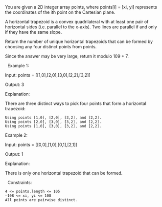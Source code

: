 You are given a 2D integer array points, where points[i] = [xi, yi] represents the coordinates of the ith point on the Cartesian plane.

A horizontal trapezoid is a convex quadrilateral with at least one pair of horizontal sides (i.e. parallel to the x-axis). Two lines are parallel if and only if they have the same slope.

Return the  number of unique horizontal trapezoids that can be formed by choosing any four distinct points from points.

Since the answer may be very large, return it modulo 109 + 7.

 
Example 1:


Input: points = [[1,0],[2,0],[3,0],[2,2],[3,2]]

Output: 3

Explanation:

  

There are three distinct ways to pick four points that form a horizontal trapezoid:


	Using points [1,0], [2,0], [3,2], and [2,2].
	Using points [2,0], [3,0], [3,2], and [2,2].
	Using points [1,0], [3,0], [3,2], and [2,2].



Example 2:


Input: points = [[0,0],[1,0],[0,1],[2,1]]

Output: 1

Explanation:



There is only one horizontal trapezoid that can be formed.


 
Constraints:


	4 <= points.length <= 105
	–108 <= xi, yi <= 108
	All points are pairwise distinct.

